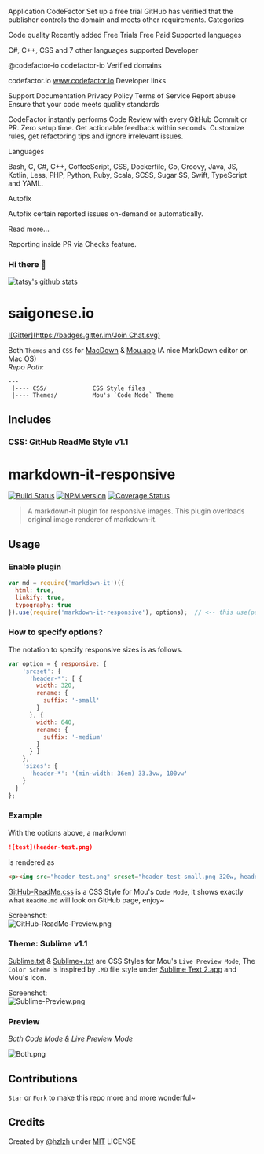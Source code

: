 

Application
CodeFactor
Set up a free trial
 GitHub has verified that the publisher controls the domain and meets other requirements.
Categories

Code quality Recently added  Free Trials Free  Paid
Supported languages

C#, C++, CSS
and  7 other languages supported
Developer

@codefactor-io codefactor-io
Verified domains

codefactor.io
www.codefactor.io
Developer links

Support
Documentation
Privacy Policy
Terms of Service
Report abuse
Ensure that your code meets quality standards

CodeFactor instantly performs Code Review with every GitHub Commit or PR. Zero setup time. Get actionable feedback within seconds. Customize rules, get refactoring tips and ignore irrelevant issues.

Languages

Bash, C, C#, C++, CoffeeScript, CSS, Dockerfile, Go, Groovy, Java, JS, Kotlin, Less, PHP, Python, Ruby, Scala, SCSS, Sugar SS, Swift, TypeScript and YAML.

Autofix

Autofix certain reported issues on-demand or automatically.

Read more...

Reporting inside PR via Checks feature.






### Hi there 👋

[![tatsy's github stats](https://github-readme-stats.vercel.app/api?username=tatsy)](https://github.com/anuraghazra/github-readme-stats)

<!--
**tatsy/tatsy** is a ✨ _special_ ✨ repository because its `README.md` (this file) appears on your GitHub profile.

Here are some ideas to get you started:

- 🔭 I’m currently working on ...
- 🌱 I’m currently learning ...
- 👯 I’m looking to collaborate on ...
- 🤔 I’m looking for help with ...
- 💬 Ask me about ...
- 📫 How to reach me: ...
- 😄 Pronouns: ...
- ⚡ Fun fact: ...
-->

# saigonese.io
[![Gitter](https://badges.gitter.im/Join Chat.svg)](https://gitter.im/hzlzh/Mou-Theme?utm_source=badge&utm_medium=badge&utm_campaign=pr-badge&utm_content=badge)

Both `Themes` and `CSS` for [MacDown](http://macdown.uranusjr.com/) & [Mou.app] \(A nice MarkDown editor on Mac OS\)  
_Repo Path:_

    --- 
     |---- CSS/             CSS Style files  
     |---- Themes/          Mou's `Code Mode` Theme  
     
## Includes

### CSS: GitHub ReadMe Style v1.1
markdown-it-responsive
===

[![Build Status](https://travis-ci.org/tatsy/markdown-it-responsive.svg)](https://travis-ci.org/tatsy/markdown-it-responsive)
[![NPM version](https://img.shields.io/npm/v/markdown-it-responsive.svg?style=flat)](https://www.npmjs.org/package/markdown-it-responsive)
[![Coverage Status](https://coveralls.io/repos/tatsy/markdown-it-responsive/badge.svg)](https://coveralls.io/r/tatsy/markdown-it-responsive)

> A markdown-it plugin for responsive images. This plugin overloads original image renderer of markdown-it.

## Usage

### Enable plugin

```js
var md = require('markdown-it')({
  html: true,
  linkify: true,
  typography: true
}).use(require('markdown-it-responsive'), options);  // <-- this use(package_name) is required
```

### How to specify options?

The notation to specify responsive sizes is as follows.

```js
var option = { responsive: {
    'srcset': {
      'header-*': [ {
        width: 320,
        rename: {
          suffix: '-small'
        }
      }, {
        width: 640,
        rename: {
          suffix: '-medium'
        }
      } ]
    },
    'sizes': {
      'header-*': '(min-width: 36em) 33.3vw, 100vw'
    }
  }
};
```

### Example

With the options above, a markdown

```md
![test](header-test.png)
```

is rendered as

```html
<p><img src="header-test.png" srcset="header-test-small.png 320w, header-test-medium.png 640w" sizes="(min-width: 36em) 33.3vw, 100vw" alt="test"></p>
```




[GitHub-ReadMe.css] is a CSS Style for Mou's `Code Mode`, it shows exactly what `ReadMe.md` will look on GitHub page, enjoy~

Screenshot:  
![GitHub-ReadMe-Preview.png](https://github.com/hzlzh/Mou-Theme/raw/master/CSS/GitHub-ReadMe-Preview.png)

### Theme: Sublime v1.1

[Sublime.txt] & [Sublime+.txt] are CSS Styles for Mou's `Live Preview Mode`, The `Color Scheme` is inspired by `.MD` file style under [Sublime Text 2.app] and Mou's Icon.

Screenshot:  
![Sublime-Preview.png](https://github.com/hzlzh/Mou-Theme/raw/master/Themes/Sublime-Preview.png)    

### Preview

_Both Code Mode & Live Preview Mode_

![Both.png](https://github.com/hzlzh/Mou-Theme/raw/master/CSS/Both.png)

## Contributions

`Star` or `Fork` to make this repo more and more wonderful~

## Credits
Created by @[hzlzh](https://twitter.com/hzlzh 'Contact me on Twitter') under [MIT] LICENSE


[Mou.app]: http://25.io/mou/
[Sublime Text 2.app]: http://www.sublimetext.com/
[Sublime.txt]:https://github.com/hzlzh/Mou-Theme/raw/master/Themes/Sublime.txt
[Sublime+.txt]:https://github.com/hzlzh/Mou-Theme/raw/master/Themes/Sublime+.txt
[GitHub-ReadMe.css]: https://github.com/hzlzh/Mou-Theme/raw/master/CSS/GitHub-ReadMe.css
[MIT]: http://rem.mit-license.org/

